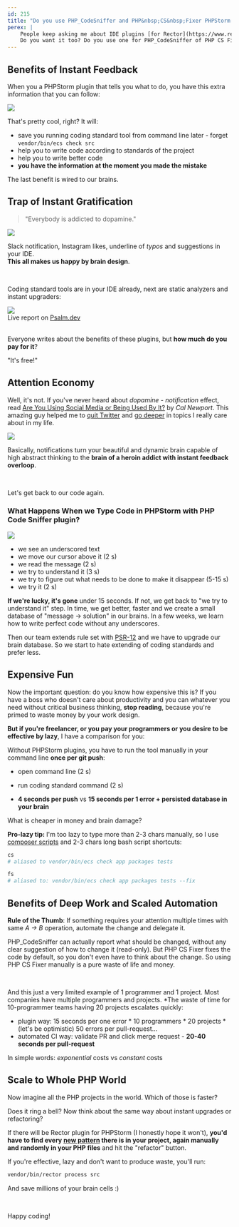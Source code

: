```yaml
---
id: 215
title: "Do you use PHP_CodeSniffer and PHP&nbsp;CS&nbsp;Fixer PHPStorm Plugin? You&nbsp;are&nbsp;Slow and Expensive"
perex: |
    People keep asking me about IDE plugins [for Rector](https://www.reddit.com/r/phpstorm/comments/am1qzv/update_phpdoc_comment_action/efqpv8o) and Easy Coding Standard.
    Do you want it too? Do you use one for PHP_CodeSniffer of PHP CS Fixer? Have you ever thought about the benefits and costs of them?
---
```


## Benefits of Instant Feedback

When you a PHPStorm plugin that tells you what to do, you have this extra information that you can follow:

<img src="/assets/images/posts/2019/plugin/plugin.png">

That's pretty cool, right? It will:

- save you running coding standard tool from command line later - forget `vendor/bin/ecs check src`
- help you to write code according to standards of the project
- help you to write better code
- **you have the information at the moment you made the mistake**

The last benefit is wired to our brains.

## Trap of Instant Gratification

<blockquote class="blockquote">
    "Everybody is addicted to dopamine."
</blockquote>

<img src="/assets/images/posts/2019/plugin/porn.jpg" class="img-thumbnail">

Slack notification, Instagram likes, underline of *typos* and suggestions in your IDE.<br>
**This all makes us happy by brain design**.

<br>

Coding standard tools are in your IDE already, next are static analyzers and instant upgraders:

<div class="text-center">
    <img src="/assets/images/posts/2019/plugin/psalm.png">
    <br>
    Live report on <a href="https://psalm.dev/">Psalm.dev</a>
</div>

<br>

Everyone writes about the benefits of these plugins, but **how much do you pay for it**?

"It's free!"

## Attention Economy

Well, it's not. If you've never heard about *dopamine - notification* effect, read [Are You Using Social Media or Being Used By It?](http://www.calnewport.com/blog/2017/10/02/are-you-using-social-media-or-being-used-by-it) by *Cal Newport*. This amazing guy helped me to [quit Twitter](/blog/2017/01/20/4-emotional-reasons-why-I-quit-my-twitter/) and [go deeper](/blog/2017/09/25/3-non-it-books-that-help-you-to-become-better-programmer/#deep-work-by-cal-newport) in topics I really care about in my life.

<img src="/assets/images/posts/2019/plugin/addict.jpg">

Basically, notifications turn your beautiful and dynamic brain capable of high abstract thinking to the **brain of a heroin addict with instant feedback overloop**.


<br>

Let's get back to our code again.

### What Happens When we Type Code in PHPStorm with PHP Code Sniffer plugin?

<img src="/assets/images/posts/2019/plugin/plugin.png">

- we see an underscored text
- we move our cursor above it (2 s)
- we read the message (2 s)
- we try to understand it (3 s)
- we try to figure out what needs to be done to make it disappear (5-15 s)
- we try it (2 s)

**If we're lucky, it's gone** under 15 seconds. If not, we get back to "we try to understand it" step.
In time, we get better, faster and we create a small database of "message → solution" in our brains. In a few weeks, we learn how to write perfect code without any underscores.

Then our team extends rule set with [PSR-12](/blog/2018/04/09/try-psr-12-on-your-code-today/) and we have to upgrade our brain database. So we start to hate extending of coding standards and prefer less.

## Expensive Fun

Now the important question: do you know how expensive this is? If you have a boss who doesn't care about productivity and you can whatever you need without critical business thinking, **stop reading**, because you're primed to waste money by your work design.

**But if you're freelancer, or you pay your programmers or you desire to be effective by lazy**, I have a comparison for you:

Without PHPStorm plugins, you have to run the tool manually in your command line **once per git push**:

- open command line (2 s)
- run coding standard command (2 s)

- **4 seconds per push** vs **15 seconds per 1 error + persisted database in your brain**

What is cheaper in money and brain damage?

**Pro-lazy tip:** I'm too lazy to type more than 2-3 chars manually, so I use [composer scripts](https://blog.martinhujer.cz/have-you-tried-composer-scripts) and 2-3 chars long bash script shortcuts:

```bash
cs
# aliased to vendor/bin/ecs check app packages tests

fs
# aliased to: vendor/bin/ecs check app packages tests --fix
```

## Benefits of Deep Work and Scaled Automation

**Rule of the Thumb**: If something requires your attention multiple times with same *A → B* operation, automate the change and delegate it.

PHP_CodeSniffer can actually report what should be changed, without any clear suggestion of how to change it (read-only). But PHP CS Fixer fixes the code by default, so you don't even have to think about the change. So using PHP CS Fixer manually is a pure waste of life and money.

<br>

And this just a very limited example of 1 programmer and 1 project. Most companies have multiple programmers and projects. *The waste of time for 10-programmer teams having 20 projects escalates quickly:

- plugin way: 15 seconds per one error * 10 programmers * 20 projects * (let's be optimistic) 50 errors per pull-request...
- automated CI way: validate PR and click merge request - **20-40 seconds per pull-request**

In simple words: *exponential* costs vs *constant* costs

## Scale to Whole PHP World

Now imagine all the PHP projects in the world. Which of those is faster?

Does it ring a bell? Now think about the same way about instant upgrades or refactoring?

If there will be Rector plugin for PHPStorm (I honestly hope it won't), **you'd have to find every [new pattern](/blog/2019/04/15/pattern-refactoring/) there is in your project, again manually and randomly in your PHP files** and hit the "refactor" button.

If you're effective, lazy and don't want to produce waste, you'll run:

```bash
vendor/bin/rector process src
```

And save millions of your brain cells :)

<br>

Happy coding!
